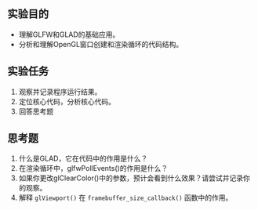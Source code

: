 ## 实验目的
- 理解GLFW和GLAD的基础应用。
- 分析和理解OpenGL窗口创建和渲染循环的代码结构。

## 实验任务
1. 观察并记录程序运行结果。
2. 定位核心代码，分析核心代码。
3. 回答思考题

## 思考题
1. 什么是GLAD，它在代码中的作用是什么？
2. 在渲染循环中，glfwPollEvents()的作用是什么？
3. 如果你更改glClearColor()中的参数，预计会看到什么效果？请尝试并记录你的观察。
4. 解释 `glViewport()` 在 `framebuffer_size_callback()` 函数中的作用。